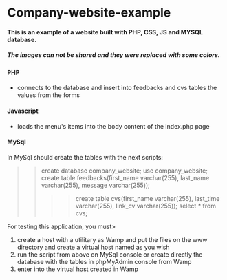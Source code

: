 # Company-website-example

#### This is an example of a website built with PHP, CSS, JS and MYSQL database.

##### The images can not be shared and they were replaced with some colors.

#### PHP
- connects to the database and insert into feedbacks and cvs tables the values from the forms

#### Javascript
- loads the menu's items into the body content of the index.php page

#### MySql
In MySql should create the tables with the next scripts:
>> create database company_website;
>> use company_website;
>>create table feedbacks(first_name varchar(255), last_name varchar(255), message varchar(255));
>>>>create table cvs(first_name varchar(255), last_time varchar(255), link_cv varchar(255));
select * from cvs;

For testing this application, you must>
1. create a host with a utilitary as Wamp and put the files on the www directory and create a virtual host named as you wish
2. run the script from above on MySql console or create directly the database with the tables in phpMyAdmin console from Wamp
3. enter into the virtual host created in Wamp
